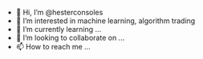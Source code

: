 - 👋 Hi, I’m @hesterconsoles
- 👀 I’m interested in machine learning, algorithm trading
- 🌱 I’m currently learning ...
- 💞️ I’m looking to collaborate on ...
- 📫 How to reach me ...

<!---
hesterconsoles/hesterconsoles is a ✨ special ✨ repository because its `README.md` (this file) appears on your GitHub profile.
You can click the Preview link to take a look at your changes.
--->
